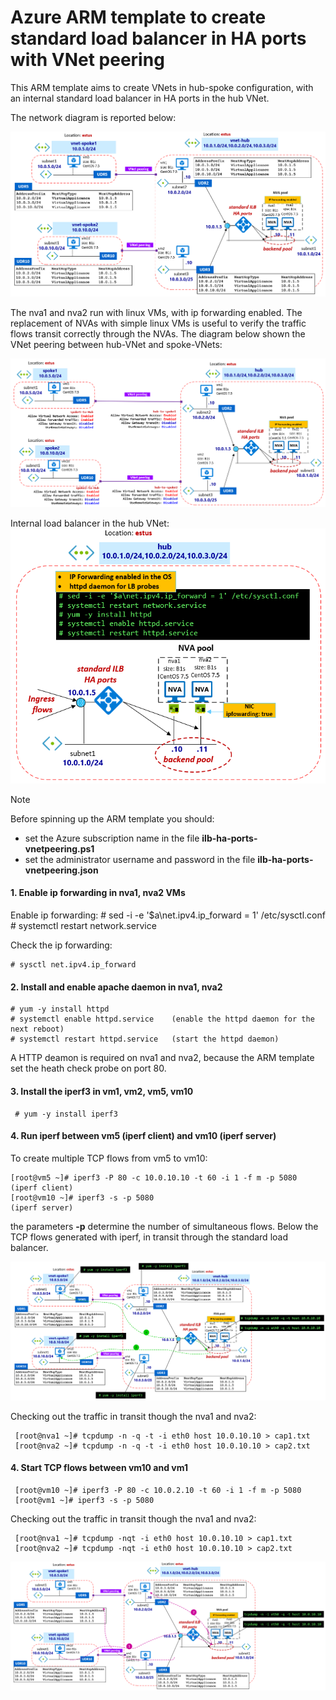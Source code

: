 <properties
pageTitle= '101 Azure ARM template to create a standard load balancer in HA ports with VNet peering'
description= "Azure ARM template to create a standard load balancer in HA ports with VNet peering"
documentationcenter: na
services=""
documentationCenter="na"
authors="fabferri"
manager=""
editor=""/>

<tags
   ms.service="configuration-Example-Azure"
   ms.devlang="na"
   ms.topic="article"
   ms.tgt_pltfrm="na"
   ms.workload="na"
   ms.date="24/07/2018"
   ms.author="fabferri" />

# Azure ARM template to create standard load balancer in HA ports with VNet peering
This ARM template aims to create VNets in hub-spoke configuration, with an internal standard load balancer in HA ports in the hub VNet.


The network diagram is reported below:

[![1]][1]

The nva1 and nva2 run with linux VMs, with ip forwarding enabled. The replacement of  NVAs with simple linux VMs is useful to verify the traffic flows transit correctly through the NVAs.
The diagram below shown the VNet peering between hub-VNet and spoke-VNets:

[![2]][2]

Internal load balancer in the hub VNet:
[![3]][3]


> [!NOTE]
> Before spinning up the ARM template you should:
> * set the Azure subscription name in the file **ilb-ha-ports-vnetpeering.ps1**
> * set the administrator username and password in the file **ilb-ha-ports-vnetpeering.json**
>


#### <a name="EnableIPForwarding"></a>1. Enable ip forwarding in nva1, nva2 VMs
Enable ip forwarding:
    # sed -i -e '$a\net.ipv4.ip_forward = 1' /etc/sysctl.conf
    # systemctl restart network.service

Check the ip forwarding:

    # sysctl net.ipv4.ip_forward

#### <a name="HTTPdaemon"></a>2. Install and enable apache daemon in nva1, nva2

    # yum -y install httpd
    # systemctl enable httpd.service    (enable the httpd daemon for the next reboot)
    # systemctl restart httpd.service   (start the httpd daemon)

A HTTP deamon is required on nva1 and nva2, because the ARM template set the heath check probe on port 80.

#### <a name="Iperf3"></a>3. Install the iperf3 in vm1, vm2, vm5, vm10

     # yum -y install iperf3

#### <a name="Iperf3"></a>4. Run iperf between vm5 (iperf client) and vm10 (iperf server)
To create multiple TCP flows from vm5 to vm10:

    [root@vm5 ~]# iperf3 -P 80 -c 10.0.10.10 -t 60 -i 1 -f m -p 5080       (iperf client)
    [root@vm10 ~]# iperf3 -s -p 5080                                       (iperf server)

the parameters **-p** determine the number of simultaneous flows.
Below the TCP flows generated with iperf, in transit through the standard load balancer.

[![4]][4]


Checking out the traffic in transit though the nva1 and nva2:

     [root@nva1 ~]# tcpdump -n -q -t -i eth0 host 10.0.10.10 > cap1.txt
     [root@nva2 ~]# tcpdump -n -q -t -i eth0 host 10.0.10.10 > cap2.txt

#### <a name="Iperf3"></a>4. Start TCP flows between vm10 and vm1

     [root@vm10 ~]# iperf3 -P 80 -c 10.0.2.10 -t 60 -i 1 -f m -p 5080
     [root@vm1 ~]# iperf3 -s -p 5080

Checking out the traffic in transit though the nva1 and nva2:

     [root@nva1 ~]# tcpdump -nqt -i eth0 host 10.0.10.10 > cap1.txt
     [root@nva2 ~]# tcpdump -nqt -i eth0 host 10.0.10.10 > cap2.txt

[![5]][5]


<!--Image References-->

[1]: ./media/network-diagram.png "network diagram"
[2]: ./media/vnet-peering.png "vnet peering"
[3]: ./media/ilb.png "Azure Internal Load Balancer-ILB"
[4]: ./media/flow1.png "tcp flow transit from vm1 to vm2"
[5]: ./media/flow2.png "tcp flow transit from vm2 to vm1"

<!--Link References-->

